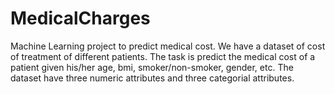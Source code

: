 # MedicalCharges
Machine Learning project to predict medical cost.
We have a dataset of cost of treatment of different patients. The task is predict the medical cost of a patient given his/her age, bmi, smoker/non-smoker, gender, etc. The dataset have three numeric attributes and three categorial attributes.
